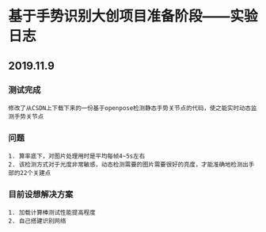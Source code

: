 # 基于手势识别大创项目准备阶段——实验日志

## 2019.11.9
### 测试完成
    修改了从CSDN上下载下来的一份基于openpose检测静态手势关节点的代码，使之能实时动态监测手势关节点
### 问题
	1. 算率底下，对图片处理用时是平均每帧4~5s左右
	2. 该检测方式对于光度非常敏感，动态检测需要的图片需要很好的亮度，才能准确地检测出手部的22个关建点
### 目前设想解决方案
	1. 加载计算棒测试性能提高程度
	2. 自己搭建识别网络